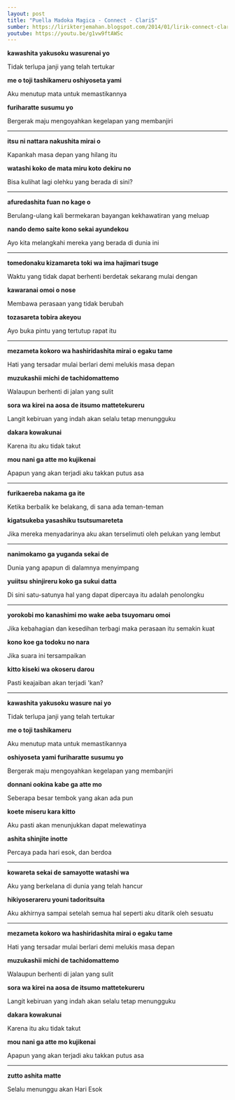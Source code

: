 ```yaml
---
layout: post
title: "Puella Madoka Magica - Connect - ClariS"
sumber: https://lirikterjemahan.blogspot.com/2014/01/lirik-connect-claris-ost-mahou-shoujo.html?m=1 
youtube: https://youtu.be/g1vw9ftAWSc 
---
```


**kawashita yakusoku wasurenai yo**

Tidak terlupa janji yang telah tertukar

**me o toji tashikameru oshiyoseta yami**

Aku menutup mata untuk memastikannya

**furiharatte susumu yo**

Bergerak maju mengoyahkan kegelapan yang membanjiri

****



**itsu ni nattara nakushita mirai o**

Kapankah masa depan yang hilang itu

**watashi koko de mata miru koto dekiru no**

Bisa kulihat lagi olehku yang berada di sini?

****



**afuredashita fuan no kage o**

Berulang-ulang kali bermekaran bayangan kekhawatiran yang meluap

**nando demo saite kono sekai ayundekou**

Ayo kita melangkahi mereka yang berada di dunia ini

****



**tomedonaku kizamareta toki wa ima hajimari tsuge**

Waktu yang tidak dapat berhenti berdetak sekarang mulai dengan

**kawaranai omoi o nose**

Membawa perasaan yang tidak berubah

**tozasareta tobira akeyou**

Ayo buka pintu yang tertutup rapat itu

****



**mezameta kokoro wa hashiridashita mirai o egaku tame**

Hati yang tersadar mulai berlari demi melukis masa depan

**muzukashii michi de tachidomattemo**

Walaupun berhenti di jalan yang sulit

**sora wa kirei na aosa de itsumo mattetekureru**

Langit kebiruan yang indah akan selalu tetap menungguku

**dakara kowakunai**

Karena itu aku tidak takut

**mou nani ga atte mo kujikenai**

Apapun yang akan terjadi aku takkan putus asa

****



**furikaereba nakama ga ite**

Ketika berbalik ke belakang, di sana ada teman-teman

**kigatsukeba yasashiku tsutsumareteta**

Jika mereka menyadarinya aku akan terselimuti oleh pelukan yang lembut

****



**nanimokamo ga yuganda sekai de**

Dunia yang apapun di dalamnya menyimpang

**yuiitsu shinjireru koko ga sukui datta**

Di sini satu-satunya hal yang dapat dipercaya itu adalah penolongku

****



**yorokobi mo kanashimi mo wake aeba tsuyomaru omoi**

Jika kebahagian dan kesedihan terbagi maka perasaan itu semakin kuat

**kono koe ga todoku no nara**

Jika suara ini tersampaikan

**kitto kiseki wa okoseru darou**

Pasti keajaiban akan terjadi 'kan?

****



**kawashita yakusoku wasure nai yo**

Tidak terlupa janji yang telah tertukar

**me o toji tashikameru**

Aku menutup mata untuk memastikannya

**oshiyoseta yami furiharatte susumu yo**

Bergerak maju mengoyahkan kegelapan yang membanjiri

**donnani ookina kabe ga atte mo**

Seberapa besar tembok yang akan ada pun

**koete miseru kara kitto**

Aku pasti akan menunjukkan dapat melewatinya

**ashita shinjite inotte**

Percaya pada hari esok, dan berdoa

****



**kowareta sekai de samayotte watashi wa**

Aku yang berkelana di dunia yang telah hancur

**hikiyoserareru youni tadoritsuita**

Aku akhirnya sampai setelah semua hal seperti aku ditarik oleh sesuatu

****



**mezameta kokoro wa hashiridashita mirai o egaku tame**

Hati yang tersadar mulai berlari demi melukis masa depan

**muzukashii michi de tachidomattemo**

Walaupun berhenti di jalan yang sulit

**sora wa kirei na aosa de itsumo mattetekureru**

Langit kebiruan yang indah akan selalu tetap menungguku

**dakara kowakunai**

Karena itu aku tidak takut

**mou nani ga atte mo kujikenai**

Apapun yang akan terjadi aku takkan putus asa

****



**zutto ashita matte**

Selalu menunggu akan Hari Esok 

